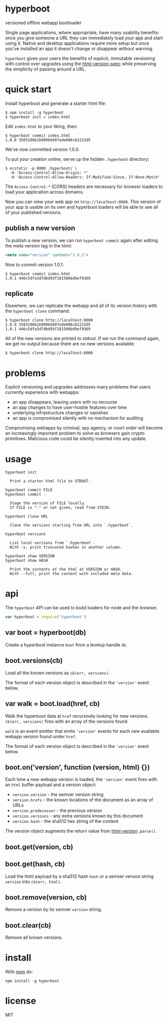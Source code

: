 # hyperboot

versioned offline webapp bootloader

Single page applications, where appropriate, have many usability benefits: once
you give someone a URL they can immediately load your app and start using it.
Native and desktop applications require more setup but once you've
installed an app it doesn't change or disappear without warning.

`hyperboot` gives your users the benefits of explicit, immutable versioning with
control over upgrades using the
[html-version-spec](https://github.com/substack/html-version-spec)
while preserving the simplicity of passing around a URL.

# quick start

Install hyperboot and generate a starter html file:

```
$ npm install -g hyperboot
$ hyperboot init > index.html
```

Edit `index.html` to your liking, then:

```
$ hyperboot commit index.html
1.0.0 3503106b1b989b0407ede086cb2223d5
```

We've now committed version 1.0.0.

To put your creation online, serve up the hidden `.hyperboot` directory:

```
$ ecstatic -p 8000 .hyperboot/ \
  -H 'Access-Control-Allow-Origin: *'
  -H 'Access-Control-Allow-Headers: If-Modified-Since, If-None-Match'
```

The `Access-Control-*` (CORS) headers are necessary for browser loaders to load
your application across domains.

Now you can view your web app on `http://localhost:8000`. This version of your
app is usable on its own and hyperboot loaders will be able to see all of your
published versions.

## publish a new version

To publish a new version, we can run `hyperboot commit` again after editing the
meta version tag in the html:

``` html
<meta name="version" content="1.0.1">
```

Now to commit version 1.0.1:

```
$ hyperboot commit index.html 
1.0.1 446c5dfa3d7dbd93f181506bdbef9369
```

## replicate

Elsewhere, we can replicate the webapp and all of its version history with the
`hyperboot clone` command:

```
$ hyperboot clone http://localhost:8000
1.0.0 3503106b1b989b0407ede086cb2223d5
1.0.1 446c5dfa3d7dbd93f181506bdbef9369
```

All of the new versions are printed to stdout. If we run the command again, we
get no output because there are no new versions available:

```
$ hyperboot clone http://localhost:8000
```

# problems

Explicit versioning and upgrades addresses many problems that users currently
experience with webapps:

* an app disappears, leaving users with no recourse
* an app changes to have user-hostile features over time
* underlying infrastructure changes or vanishes
* an app is compromised silently with no mechanism for auditing

Compromising webapps by criminal, spy agency, or court order will become an
increasingly important problem to solve as browsers gain crypto primitives.
Malicious code could be silently inserted into any update.

# usage

```
hyperboot init

  Print a starter html file to STDOUT.

hyperboot commit FILE
hyperboot commit -

  Stage the version of FILE locally.
  If FILE is "-" or not given, read from STDIN.

hyperboot clone URL

  Clone the versions starting from URL into `.hyperboot`.

hyperboot versions

  List local versions from `.hyperboot`.
  With -v, print truncated hashes in another column.

hyperboot show VERSION
hyperboot show HASH

  Print the contents of the html at VERSION or HASH.
  With --full, print the content with included meta data.

```

# api

The `hyperboot` API can be used to build loaders for node and the browser.

``` js
var hyperboot = require('hyperboot')
```

## var boot = hyperboot(db)

Create a hyperboot instance `boot` from a levelup handle `db`.

## boot.versions(cb)

Load all the known versions as `cb(err, versions)`.

The format of each version object is described in the `'version'` event below.

## var walk = boot.load(href, cb)

Walk the hyperboot data at `href` recursively looking for new versions.
`cb(err, versions)` fires with an array of the versions found.

`walk` is an event emitter that emits `'version'` events for each new available
webapp version found under `href`.

The format of each version object is described in the `'version'` event below.

## boot.on('version', function (version, html) {})

Each time a new webapp version is loaded, the `'version'` event fires with an
`html` buffer payload and a version object:

* `version.version` - the semver version string
* `version.hrefs` - the known locations of the document as an array of URLs
* `version.predecessor` - the previous version
* `version.versions` - any extra versions known by this document
* `version.hash` - the sha512 hex string of the content

The version object augments the return value from
[html-version](https://npmjs.com/package/html-version)`.parse()`.

## boot.get(version, cb)
## boot.get(hash, cb)

Load the html payload by a sha512 hash `hash` or a semver version string
`version` into `cb(err, html)`.

## boot.remove(version, cb)

Remove a version by its semver `version` string.

## boot.clear(cb)

Remove all known versions.

# install

With [npm](https://npmjs.org) do:

```
npm install -g hyperboot
```

# license

MIT
